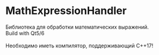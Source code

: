 # MathExpressionHandler

Библиотека для обработки математических выражений.<br>
Build with Qt5/6 <br>
<br>
Необходимо иметь компилятор, поддерживающий С++17!
